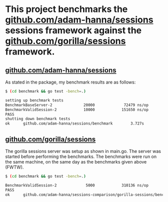 # This project benchmarks the [github.com/adam-hanna/sessions](https://github.com/adam-hanna/sessions) sessions framework against the [github.com/gorilla/sessions](https://github.com/gorilla/sessions) framework.

## [github.com/adam-hanna/sessions](https://github.com/adam-hanna/sessions)
As stated in the package, my benchmark results are as follows:

~~~ bash
$ (cd benchmark && go test -bench=.)

setting up benchmark tests
BenchmarkBaseServer-2              20000             72479 ns/op
BenchmarkValidSession-2            10000            151650 ns/op
PASS
shutting down benchmark tests
ok      github.com/adam-hanna/sessions/benchmark        3.727s
~~~

## [github.com/gorilla/sessions](https://github.com/gorilla/sessions) 
The gorilla sessions server was setup as shown in main.go. The server was started before performing the benchmarks. The benchmarks were run on the same machine, on the same day as the benchmarks given above (FWTW).

~~~ bash
$ (cd benchmark && go test -bench=.)

BenchmarkValidSession-2             5000            310136 ns/op
PASS
ok      github.com/adam-hanna/sessions-comparison/gorilla-sessions/benchmark    1.593s
~~~